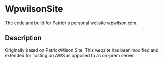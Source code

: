 # WpwilsonSite

The code and build for Patrick's personal website wpwilson.com.

## Description

Originally based on PatrickWilson.Site. This website has been modified and extended for hosting on AWS as opposed to an on-prem server.
